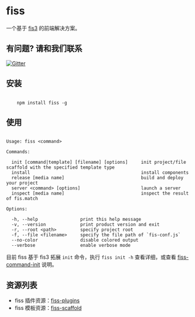 # fiss

一个基于 [fis3](http://fis.baidu.com/fis3/index.html) 的前端解决方案。

## 有问题? 请和我们联系

[![Gitter](https://badges.gitter.im/zhangyihua/fiss.svg)](https://gitter.im/zhangyihua/fiss?utm_source=badge&utm_medium=badge&utm_campaign=pr-badge)

## 安装

```cli
	
	npm install fiss -g

```

## 使用

```

Usage: fiss <command>

Commands:

  init [command|template] [filename] [options]     init project/file scaffold with the specified template type
  install                                          install components
  release [media name]                             build and deploy your project
  server <command> [options]                       launch a server
  inspect [media name]                             inspect the result of fis.match

Options:

  -h, --help                print this help message
  -v, --version             print product version and exit
  -r, --root <path>         specify project root
  -f, --file <filename>     specify the file path of `fis-conf.js`
  --no-color                disable colored output
  --verbose                 enable verbose mode

```

目前 fiss 基于 fis3 拓展 `init` 命令，执行 `fiss init -h` 查看详细，或查看 [fiss-command-init](https://github.com/zhangyihua/fiss-command-init) 说明。

## 资源列表

- fiss 插件资源：[fiss-plugins](https://github.com/fiss-plugins)
- fiss 模板资源：[fiss-scaffold](https://github.com/fiss-scaffold)
